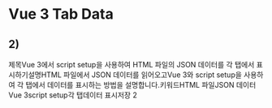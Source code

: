# Vue 3 Tab Data

## 2)
제목Vue 3에서 script setup을 사용하여 HTML 파일의 JSON 데이터를 각 탭에서 표시하기설명HTML 파일에서 JSON 데이터를 읽어오고Vue 3와 script setup을 사용하여 각 탭에서 데이터를 표시하는 방법을 설명합니다.키워드HTML 파일JSON 데이터Vue 3script setup각 탭데이터 표시저장 2